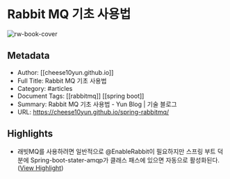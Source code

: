# Rabbit MQ 기초 사용법

![rw-book-cover](https://readwise-assets.s3.amazonaws.com/static/images/article0.00998d930354.png)

## Metadata
- Author: [[cheese10yun.github.io]]
- Full Title: Rabbit MQ 기초 사용법
- Category: #articles
- Document Tags: [[rabbitmq]] [[spring boot]] 
- Summary: Rabbit MQ 기초 사용법 - Yun Blog | 기술 블로그
- URL: https://cheese10yun.github.io/spring-rabbitmq/

## Highlights
- 래빗MQ를 사용하려면 일반적으로 @EnableRabbit이 필요하지만 스프링 부트 덕분에 Spring-boot-stater-amqp가 클래스 패스에 있으면 자동으로 활성화된다. ([View Highlight](https://read.readwise.io/read/01hd5kqnr196f104xyppd0cfeb))

